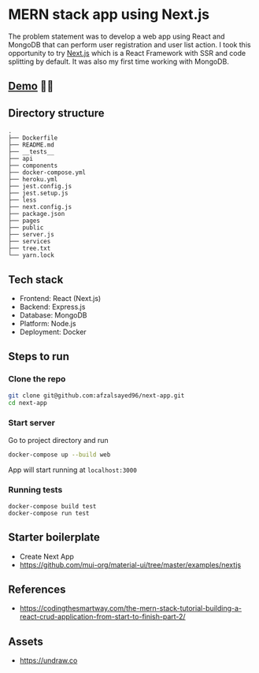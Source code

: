 # MERN stack app using Next.js

The problem statement was to develop a web app using React and MongoDB that can perform user registration and user list action. I took this opportunity to try [Next.js](https://nextjs.org/) which is a React Framework with SSR and code splitting by default. It was also my first time working with MongoDB.

## [Demo](https://node-next.herokuapp.com/) 🥳🎉

## Directory structure

```
.
├── Dockerfile
├── README.md
├── __tests__
├── api
├── components
├── docker-compose.yml
├── heroku.yml
├── jest.config.js
├── jest.setup.js
├── less
├── next.config.js
├── package.json
├── pages
├── public
├── server.js
├── services
├── tree.txt
└── yarn.lock
```

## Tech stack

- Frontend: React (Next.js)
- Backend: Express.js
- Database: MongoDB
- Platform: Node.js
- Deployment: Docker

## Steps to run

### Clone the repo

```bash
git clone git@github.com:afzalsayed96/next-app.git
cd next-app
```

### Start server

Go to project directory and run

```bash
docker-compose up --build web
```

App will start running at `localhost:3000`

### Running tests

```
docker-compose build test
docker-compose run test
```

## Starter boilerplate

- Create Next App
- https://github.com/mui-org/material-ui/tree/master/examples/nextjs

## References

- https://codingthesmartway.com/the-mern-stack-tutorial-building-a-react-crud-application-from-start-to-finish-part-2/

## Assets

- https://undraw.co
